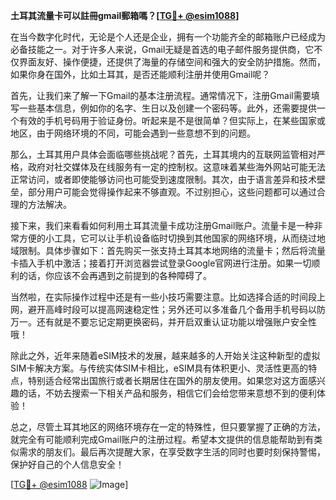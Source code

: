 **土耳其流量卡可以註冊gmail郵箱嗎？[[TG💪+ @esim1088](https://t.me/s/esim1088)]**

在当今数字化时代，无论是个人还是企业，拥有一个功能齐全的邮箱账户已经成为必备技能之一。对于许多人来说，Gmail无疑是首选的电子邮件服务提供商，它不仅界面友好、操作便捷，还提供了海量的存储空间和强大的安全防护措施。然而，如果你身在国外，比如土耳其，是否还能顺利注册并使用Gmail呢？

首先，让我们来了解一下Gmail的基本注册流程。通常情况下，注册Gmail需要填写一些基本信息，例如你的名字、生日以及创建一个密码等。此外，还需要提供一个有效的手机号码用于验证身份。听起来是不是很简单？但实际上，在某些国家或地区，由于网络环境的不同，可能会遇到一些意想不到的问题。

那么，土耳其用户具体会面临哪些挑战呢？首先，土耳其境内的互联网监管相对严格，政府对社交媒体及在线服务有一定的控制权。这意味着某些海外网站可能无法正常访问，或者即使能够访问也可能受到速度限制。其次，由于语言差异和技术壁垒，部分用户可能会觉得操作起来不够直观。不过别担心，这些问题都可以通过合理的方法解决。

接下来，我们来看看如何利用土耳其流量卡成功注册Gmail账户。流量卡是一种非常方便的小工具，它可以让手机设备临时切换到其他国家的网络环境，从而绕过地域限制。具体步骤如下：首先购买一张支持土耳其本地网络的流量卡；然后将流量卡插入手机中激活；接着打开浏览器尝试登录Google官网进行注册。如果一切顺利的话，你应该不会再遇到之前提到的各种障碍了。

当然啦，在实际操作过程中还是有一些小技巧需要注意。比如选择合适的时间段上网，避开高峰时段可以提高网速稳定性；另外还可以多准备几个备用手机号码以防万一。还有就是不要忘记定期更换密码，并开启双重认证功能以增强账户安全性哦！

除此之外，近年来随着eSIM技术的发展，越来越多的人开始关注这种新型的虚拟SIM卡解决方案。与传统实体SIM卡相比，eSIM具有体积更小、灵活性更高的特点，特别适合经常出国旅行或者长期居住在国外的朋友使用。如果您对这方面感兴趣的话，不妨去搜索一下相关产品和服务，相信它们会给您带来意想不到的便利体验！

总之，尽管土耳其地区的网络环境存在一定的特殊性，但只要掌握了正确的方法，就完全有可能顺利完成Gmail账户的注册过程。希望本文提供的信息能帮助到有类似需求的朋友们。最后再次提醒大家，在享受数字生活的同时也要时刻保持警惕，保护好自己的个人信息安全！

[[TG💪+ @esim1088](https://t.me/s/esim1088) ![Image](https://i.postimg.cc/4NQfJmqS/Snipaste-2025-05-13-00-14-12.png)]